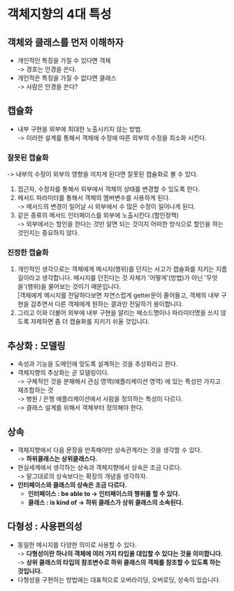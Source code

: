 # 객체지향의 4대 특성

## 객체와 클래스를 먼저 이해하자&#x20;

* 개인적인 특징을 가질 수 있다면 객체\
  \-> 경호는 안경을 쓴다.
* 개인적은 특징을 가질 수 없다면 클래스\
  \-> 사람은 안경을 쓴다?

## 캡슐화

* 내부 구현을 외부에 최대한 노출시키지 않는 방법.\
  \-> 이러한 설계를 통해서 객체에 수정에 따른 외부의 수정을 최소화 시킨다.&#x20;

### 잘못된 캡슐화

\-> 내부의 수정이 외부의 영향을 끼치게 된다면 잘못된 캡슐화로 볼 수 있다.&#x20;

1. 접근자, 수정자를 통해서 외부에서 객체의 상태를 변경할 수 있도록 한다.
2. 메서드 파라미터를 통해서 객체의 멤버변수를 사용하게 된다.\
   \-> 메서드의 변경이 일어날 시 외부에서 수 많은 수정이 일어나게 된다.
3. 같은 종류의 메서드 인터페이스를 외부에 노출시킨다.(할인정책)\
   \-> 외부에서는 할인을 한다는 것만 알면 되는 것이지 어떠한 방식으로 할인을 하는 것인지는 중요하지 않다.&#x20;

### 진정한 캡슐화

1. 개인적인 생각으로는 객체에게 메시지(행위)를 던지는 사고가 캡슐화를 지키는 지름길이라고 생각합니다. 메시지를 던진다는 것 자체가 '어떻게'(방법)가 아닌 '무엇을'(행위)을 물어보는 것이기 때문입니다. \
   |객체에게 메시지를 전달하다보면 자연스럽게 getter문이 줄어들고, 객체의 내부 구현을 감추면서 다른 객체에게 원하는 결과만 전달하기 용이합니다.
2. 그리고 이와 더불어 외부에 내부 구현을 알리는 메소드명이나 파라미터명을 쓰지 않도록 자제하면 좀 더 캡슐화를 지키기 쉬울 것입니다.&#x20;

## 추상화 : 모델링

* 속성과 기능을 도메인에 맞도록 설계하는 것을 추상화라고 한다.&#x20;
* 객체지향의 추상화는 곧 모델링이다. \
  \-> 구체적인 것을 분해해서 관심 영역(애플리케이션 영역) 에 있는 특성만 가지고 재조합하는 것 \
  \-> 병원 / 은행 애플리케이션에서 사람을 정의하는 특성이 다르다. \
  \-> 클래스 설계를 위해서 객체부터 정의해야 한다.&#x20;

## 상속

* 객체지향에서 다음 문장을 만족해야만 상속관계라는 것을 생각할 수 있다.\
  \-> **하위클래스는 상위클래스다.**
* 현실세계에서 생각하는 상속과 객체지향에서 상속은 조금 다르다.\
  \-> 말그대로의 상속보다는 확장의 개념을 생각하자.
* **인터페이스와 클래스의 상속은 조금 다르다.**&#x20;
  * **인터페이스 : be able to -> 인터페이스의 행위를 할 수 있다.**&#x20;
  * **클래스 : is kind of -> 하위 클래스가 상위 클래스의 소속된다.**

## 다형성 : 사용편의성

* 동일한 메시지를 다양한 의미로 사용할 수 있다. \
  \-> **다형성이란 하나의 객체에 여러 가지 타입을 대입할 수 있다는 것을 의미합니다.**\
  \-> **상위 클래스의 타입의 참조변수로 하위 클래스의 객체를 참조할 수 있도록 하는 것입니다.**&#x20;
* 다형성을 구현하는 방법에는 대표적으로 오버라이딩, 오버로딩, 상속이 있습니다.&#x20;
